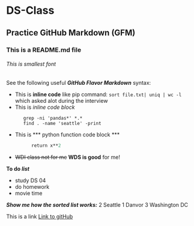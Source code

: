 # DS-Class
## Practice GitHub Markdown (GFM)
### This is a README.md file
###### This is smallest font

See the following useful **_GitHub Flavor Markdown_** syntax:
- This is **inline code** like pip command: `sort file.txt| uniq | wc -l` which asked alot during the interview
- This is *inline code block* 
    ```ls -a
       grep -ni 'pandas*' *.*
       find . -name 'seattle' -print
    ```
- This is *** python function code block ***
    ``` def function(x):
          return x**2    
    ```
- ~~WDI class not for me~~ __WDS is good__ for me!

**To do _list_**
* study DS 04
* do homework
* movie time

__*Show me how the sorted list works:*__
2 Seattle
1 Danvor
3 Washington DC

This is a link [Link to gitHub](http://gitbub.com)
